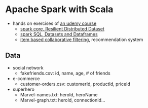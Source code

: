 # Apache Spark with Scala
- hands on exercises of [an udemy course](https://www.udemy.com/course/apache-spark-with-scala-hands-on-with-big-data/)
    - [spark core, Resilient Distributed Dataset](https://spark.apache.org/docs/latest/rdd-programming-guide.html#rdd-persistence)
    - [spark SQL, Datasets and Dataframes](https://spark.apache.org/docs/latest/sql-programming-guide.html)
    - [item based collaborative filtering](https://en.wikipedia.org/wiki/Item-item_collaborative_filtering), recommendation system
  
## Data
- social network
  - fakefriends.csv: id, name, age, # of friends
- e-commerce 
  - customer-orders.csv: customerId, productId, priceId 
- superhero
  - Marvel-names.txt: heroId, heroName
  - Marvel-graph.txt: heroId, connectionId...
  